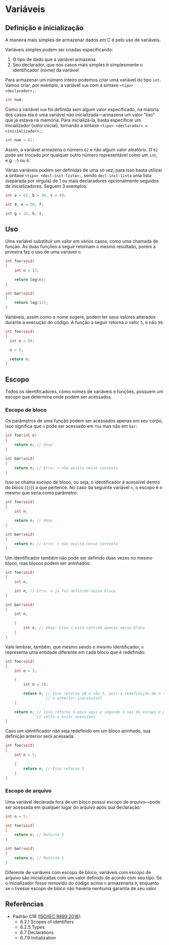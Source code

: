 # Variáveis

## Definição e inicialização

A maneira mais simples de armazenar dados em C é pelo uso de variáveis.

Variáveis simples podem ser criadas especificando:

1. O tipo de dado que a variável armazena.
1. Seu declarador, que nos casos mais simples é simplesmente o identificador
   (nome) da variável

Para armazenar um número inteiro podemos criar uma variável do tipo `int`. Vamos
criar, por exemplo, a variável `num` com a sintaxe `<tipo> <declarador>;`:

```c
int num;
```

Como a variável `num` foi definida sem algum valor especificado, na maioria dos
casos ela é uma variável não inicializada—armazena um valor "lixo" que já estava
na memória. Para inicializá-la, basta especificar um inicializador (valor
inicial), tornando a sintaxe `<tipo> <declarador> = <inicializador>;`:

```c
int num = 62;
```

Assim, a variável armazena o número `62` e não algum valor aleatório. O `62`
pode ser trocado por qualquer outro número representável como um `int`, e.g.
`-5` ou `0`.

Várias variáveis podem ser definidas de uma só vez, para isso basta utilizar a
sintaxe `<tipo> <decl-init-lista>;`, sendo `decl-init-lista` uma lista (separada
por vírgula) de 1 ou mais declaradores opcionalmente seguidos de
inicializadores. Seguem 3 exemplos:

```c
int a = 62, b = 30, c = 49;

int d, e = 50, f;

int g = 32, h, i;
```

## Uso

Uma variável substituir um valor em vários casos, como uma chamada de função. As
duas funções a seguir retornam o mesmo resultado, porém a primeira faz o uso de
uma variável `n`:

```c
int foo(void)
{
    int n = 13;

    return log(n);
}

int bar(void)
{
    return log(13);
}
```

Variáveis, assim como o nome sugere, podem ter seus valores alterados durante a
execução do código. A função a seguir retorna o valor `5`, e não `99`:

```c
int foo(void)
{
  int n = 99;

  n = 5;

  return n;
}
```

## Escopo

Todos os identificadores, como nomes de variáveis e funções, possuem um escopo
que determina onde podem ser acessados.

### Escopo de bloco

Os parâmetros de uma função podem ser acessados apenas em seu corpo, isso
significa que `n` pode ser acessado em `foo` mas não em `bar`:

```c
int foo(int n)
{
    return n; // Okay
}

int bar(void)
{
    return n; // Erro: n não existe nesse contexto
}
```

Isso se chama escopo de bloco, ou seja, o identificador é acessível dentro do
bloco (`{}`}) a que pertence. No caso da seguinte variável `n`, o escopo é o
mesmo que seria como parâmetro:

```c
int foo(void)
{
    int n;

    return n; // Okay
}

int bar(void)
{
    return n; // Erro: n não existe nesse contexto
}
```

Um identificador também não pode ser definido duas vezes no mesmo bloco, mas
blocos podem ser aninhados:

```c
int foo(void)
{
    int n;

    int n; // Erro: n já foi definido nesse bloco
}

int bar(void)
{
    int n;

    {
        int n; // Okay: Esse n está contido apenas nesse bloco
    }
}
```

Vale lembrar, também, que mesmo sendo o mesmo identificador, `n` representa uma
entidade diferente em cada bloco que é redefinido:

```c
int foo(void)
{
    int n = 5;

    {
        int n = 10;

        return n; // Isso retorna 10 e não 5, pois a redefinição de n torna o
                  // n anterior inacessível
    }

    return n; // Isso retorna 5 pois aqui o segundo n sai de escopo e o primeiro
              // volta a estar acessível
}
```

Caso um identificador não seja redefinido em um bloco aninhado, sua definição
anterior será acessada:

```c
int foo(void)
{
    int n = 5;

    {
        return n; // Isso retorna 5
    }
}
```

### Escopo de arquivo

Uma variável declarada fora de um bloco possui escopo de arquivo—pode ser
acessada em qualquer lugar do arquivo após sua declaração:

```c
int n = 5;

int foo(void)
{
    return n; // Retorna 5
}

int bar(void)
{
    return n; // Retorna 5
}
```

Diferente de variáveis com escopo de bloco, variáveis com escopo de arquivo são
inicializadas com um valor definido de acordo com seu tipo. Se o inicializador
fosse removido do código acima `n` armazenaria `0`, enquanto se `n` tivesse
escopo de bloco não haveria nenhuma garantia de seu valor.

## Referências

- Padrão C18 ([ISO/IEC 9899:2018](https://www.iso.org/standard/74528.html)):
  - 6.2.1 Scopes of identifiers
  - 6.2.5 Types
  - 6.7 Declarations
  - 6.7.9 Initialization
